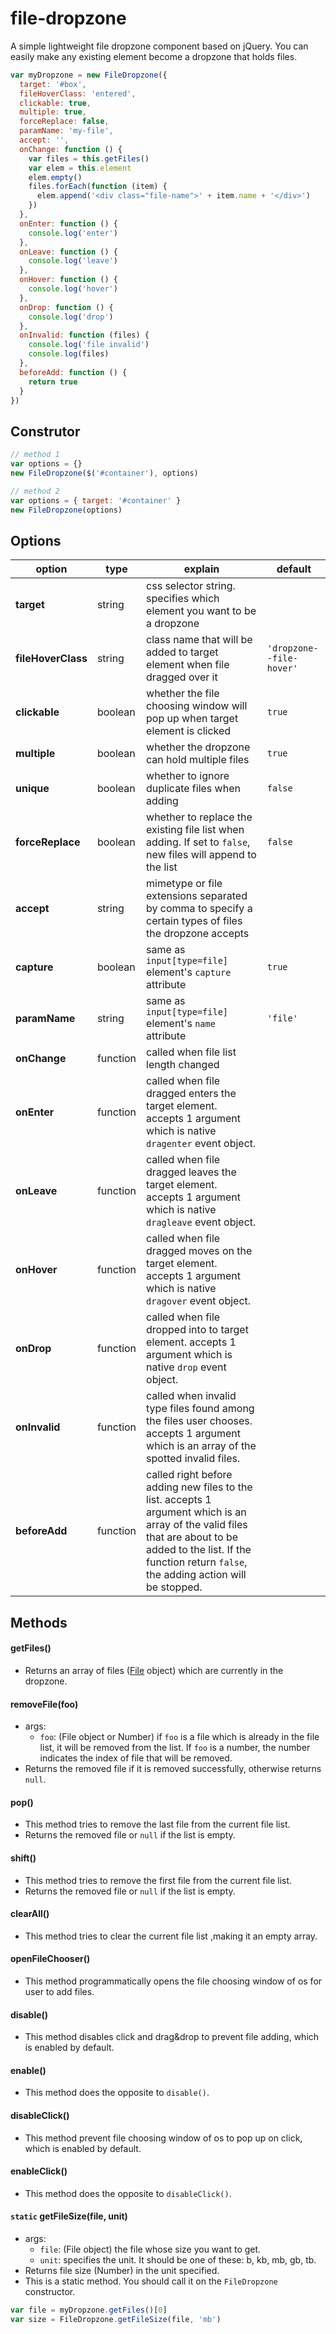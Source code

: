 # file-dropzone
A simple lightweight file dropzone component based on jQuery. You can easily make any existing element become a dropzone that holds files.

```js
var myDropzone = new FileDropzone({
  target: '#box',
  fileHoverClass: 'entered',
  clickable: true,
  multiple: true,
  forceReplace: false,
  paramName: 'my-file',
  accept: '',
  onChange: function () {
    var files = this.getFiles()
    var elem = this.element
    elem.empty()
    files.forEach(function (item) {
      elem.append('<div class="file-name">' + item.name + '</div>')
    })
  },
  onEnter: function () {
    console.log('enter')
  },
  onLeave: function () {
    console.log('leave')
  },
  onHover: function () {
    console.log('hover')
  },
  onDrop: function () {
    console.log('drop')
  },
  onInvalid: function (files) {
    console.log('file invalid')
    console.log(files)
  },
  beforeAdd: function () {
    return true
  }
})
```

## Construtor

```js
// method 1
var options = {}
new FileDropzone($('#container'), options)

// method 2
var options = { target: '#container' }
new FileDropzone(options)
```

## Options

| option         | type     | explain                                                                                                                                                                                                            | default                |
|----------------|----------|--------------------------------------------------------------------------------------------------------------------------------------------------------------------------------------------------------------------|------------------------|
| **target**         | string   | css selector string. specifies which element you want to be a dropzone                                                                                                                                             |                        |
| **fileHoverClass** | string   | class name that will be added to target element when file dragged over it                                                                                                                                          | `'dropzone--file-hover'` |
| **clickable**      | boolean  | whether the file choosing window will pop up when target element is clicked                                                                                                                              | `true`                   |
| **multiple**       | boolean  | whether the dropzone can hold multiple files                                                                                                                                                                       | `true`                   |
| **unique**         | boolean  | whether to ignore duplicate files when adding                                                                                                                                                                      | `false`                  |
| **forceReplace**   | boolean  | whether to replace the existing file list when adding. If set to `false`, new files will append to the list                                                                                                          | `false`                  |
| **accept**         | string   | mimetype or file extensions separated by comma to specify a certain types of files the dropzone accepts                                                                                                            |                        |
| **capture**        | boolean  | same as `input[type=file]` element's `capture` attribute                                                                                                                                                               | `true`                   |
| **paramName**      | string   | same as `input[type=file]` element's `name` attribute                                                                                                                                                                  | `'file'`                 |
| **onChange**       | function | called when file list length changed                                                                                                                                                                               |                        |
| **onEnter**        | function | called when file dragged enters the target element. accepts 1 argument which is native `dragenter` event object.                                                                                                     |                        |
| **onLeave**        | function | called when file dragged leaves the target element. accepts 1 argument which is native `dragleave` event object.                                                                                                     |                        |
| **onHover**        | function | called when file dragged moves on the target element. accepts 1 argument which is native `dragover` event object.                                                                                                    |                        |
| **onDrop**         | function | called when file dropped into to target element. accepts 1 argument which is native `drop` event object.                                                                                                             |                        |
| **onInvalid**      | function | called when invalid type files found among the files user chooses. accepts 1 argument which is an array of the spotted invalid files.                                                                              |                        |
| **beforeAdd**      | function | called right before adding new files to the list. accepts 1 argument which is an array of the valid files that are about to be added to the list. If the function return `false`, the adding action will be stopped. |                        |

## Methods

#### getFiles()

- Returns an array of files ([File](https://developer.mozilla.org/en-US/docs/Web/API/File) object) which are currently in the dropzone.

#### removeFile(foo)

- args:
  - `foo`: (File object or Number) if `foo` is a file which is already in the file list, it will be removed from the list. If `foo` is a number, the number indicates the index of file that will be removed.
- Returns the removed file if it is removed successfully, otherwise returns `null`.

#### pop()

- This method tries to remove the last file from the current file list.
- Returns the removed file or `null` if the list is empty.

#### shift()

- This method tries to remove the first file from the current file list.
- Returns the removed file or `null` if the list is empty.

#### clearAll()

- This method tries to clear the current file list ,making it an empty array.

#### openFileChooser()

- This method programmatically opens the file choosing window of os for user to add files.

#### disable()

- This method disables click and drag&drop to prevent file adding, which is enabled by default.

#### enable()

- This method does the opposite to `disable()`.

#### disableClick()

- This method prevent file choosing window of os to pop up on click, which is enabled by default.

#### enableClick()

- This method does the opposite to `disableClick()`.

#### `static` getFileSize(file, unit)

- args:
  - `file`: (File object) the file whose size you want to get.
  - `unit`: specifies the unit. It should be one of these: b, kb, mb, gb, tb.
- Returns file size (Number) in the unit specified.
- This is a static method. You should call it on the `FileDropzone` constructor.

```js
var file = myDropzone.getFiles()[0]
var size = FileDropzone.getFileSize(file, 'mb')
```

